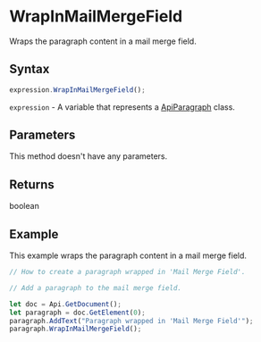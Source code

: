 # WrapInMailMergeField

Wraps the paragraph content in a mail merge field.

## Syntax

```javascript
expression.WrapInMailMergeField();
```

`expression` - A variable that represents a [ApiParagraph](../ApiParagraph.md) class.

## Parameters

This method doesn't have any parameters.

## Returns

boolean

## Example

This example wraps the paragraph content in a mail merge field.

```javascript editor-docx
// How to create a paragraph wrapped in 'Mail Merge Field'.

// Add a paragraph to the mail merge field.

let doc = Api.GetDocument();
let paragraph = doc.GetElement(0);
paragraph.AddText("Paragraph wrapped in 'Mail Merge Field'");
paragraph.WrapInMailMergeField();
```
